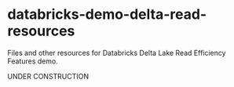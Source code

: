 # databricks-demo-delta-read-resources
Files and other resources for Databricks Delta Lake Read Efficiency Features demo.

UNDER CONSTRUCTION
